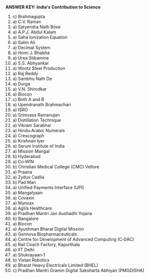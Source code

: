 **ANSWER KEY: India's Contribution to Science**

1. c) Brahmagupta
2. a) C.V. Raman
3. a) Satyendra Nath Bose
4. a) A.P.J. Abdul Kalam
5. a) Saha Ionization Equation
6. a) Salim Ali
7. a) Decimal System
8. a) Homi J. Bhabha
9. a) Urea Stibamine
10. a) S.S. Abhyankar
11. a) Wootz Steel Production
12. a) Raj Reddy
13. a) Sambhu Nath De
14. a) Durga
15. a) V.N. Shirodkar
16. a) Biocon
17. c) Both A and B
18. a) Upendranath Brahmachari
19. a) ISRO
20. a) Srinivasa Ramanujan
21. a) Distillation Technique
22. a) Vikram Sarabhai
23. a) Hindu‑Arabic Numerals
24. a) Crescograph
25. a) Krishnan Iyer
26. a) Serum Institute of India
27. a) Mission Mangal
28. b) Hyderabad
29. a) Co‑WIN
30. b) Christian Medical College (CMC) Vellore
31. a) Praana
32. a) Zydus Cadila
33. b) Pad Man
34. a) Unified Payments Interface (UPI)
35. a) Mangalyaan
36. a) Covaxin
37. a) Mynvax
38. a) AgVa Healthcare
39. a) Pradhan Mantri Jan Aushadhi Yojana
40. b) Bangalore
41. a) Biocon
42. a) Ayushman Bharat Digital Mission
43. a) Gennova Biopharmaceuticals
44. a) Centre for Development of Advanced Computing (C‑DAC)
45. a) Rail Coach Factory, Kapurthala
46. a) IIT Delhi
47. a) Shukrayaan‑1
48. b) Vistan Robotics
49. a) Bharat Heavy Electricals Limited (BHEL)
50. c) Pradhan Mantri Gramin Digital Saksharta Abhiyan (PMGDISHA) 